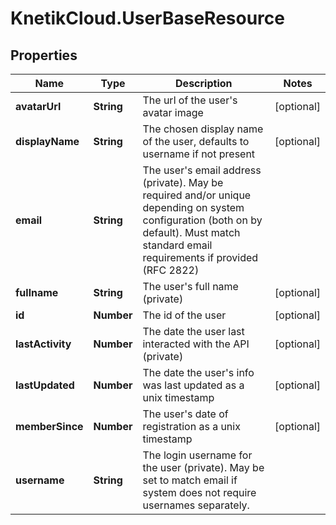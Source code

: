 # KnetikCloud.UserBaseResource

## Properties
Name | Type | Description | Notes
------------ | ------------- | ------------- | -------------
**avatarUrl** | **String** | The url of the user&#39;s avatar image | [optional] 
**displayName** | **String** | The chosen display name of the user, defaults to username if not present | [optional] 
**email** | **String** | The user&#39;s email address (private). May be required and/or unique depending on system configuration (both on by default). Must match standard email requirements if provided (RFC 2822) | 
**fullname** | **String** | The user&#39;s full name (private) | [optional] 
**id** | **Number** | The id of the user | [optional] 
**lastActivity** | **Number** | The date the user last interacted with the API (private) | [optional] 
**lastUpdated** | **Number** | The date the user&#39;s info was last updated as a unix timestamp | [optional] 
**memberSince** | **Number** | The user&#39;s date of registration as a unix timestamp | [optional] 
**username** | **String** | The login username for the user (private). May be set to match email if system does not require usernames separately. | 


